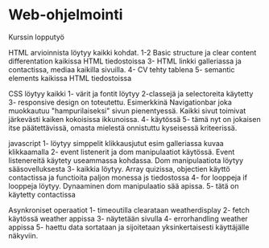 # Web-ohjelmointi
 Kurssin lopputyö
 
HTML arvioinnista löytyy kaikki kohdat.
 1-2 Basic structure ja clear content differentation kaikissa HTML tiedostoissa
 3- HTML linkki galleriassa ja contactissa, mediaa kaikilla sivuilla.
 4- CV tehty tablena
 5- semantic elements kaikissa HTML tiedostoissa

 CSS löytyy kaikki
 1- värit ja fontit löytyy
 2-classejä ja selectoreita käytetty
 3- responsive design on toteutettu. Esimerkkinä Navigationbar joka muokkautuu "hampurilaiseksi" sivun pienentyessä. Kaikki sivut toimivat järkevästi kaiken kokoisissa ikkunoissa.
 4- käytössä
 5- tämä nyt on jokaisen itse päätettävissä, omasta mielestä onnistuttu kyseisessä kriteerissä.

javascript
1- löytyy simppelit klikkausjutut esim galleriassa kuvaa klikkaamalla
2- event listenerit ja dom manipulaatiot käytössä. Event listenereitä käytety useammassa kohdassa. Dom manipulaatiota löytyy sääsovelluksesta
3- kaikkia löytyy. Array quizissa, objectien käyttö contactissa ja functioita paljon monessa js tiedostossa
4- for looppeja if looppeja löytyy. Dynaaminen dom manipulaatio sää apissa.
5- tätä on käytetty contactissa

Asynkroniset operaatiot
1- timeoutilla clearataan weatherdisplay
2- fetch käytössä weather appissa
3- näytetään sivulla
4- errorhandling weather appissa
5- haettu data sortataan ja sijoitetaan yksinkertaisesti käyttäjälle näkyviin.